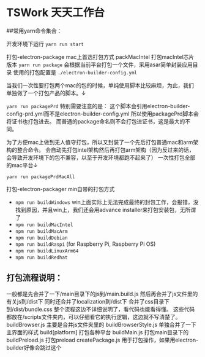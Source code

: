 # TSWork 天天工作台

##常用yarn命令集合：

开发环境下运行 
`yarn run start`

打包-electron-package mac上首选打包方式
packMacIntel 打包macIntel芯片版本
`yarn run package` 会根据当前平台打包一个文件，采用asar简单封装应用目录
使用的打包配置是
`./electron-builder-config.yml`

当我们一次性要打包两个mac的包的时候，单纯使用脚本比较麻烦，为此，我们单独做了一个打包产品的脚本。↓

`yarn run packagePrd`
特别需要注意的是：
这个脚本会引用electron-builder-config-prd.yml而不是electron-builder-config.yml
所以使用packagePrd脚本会将证书也打包进去。
而普通的package命名则不会打包进证书，这是最大的不同。

为了方便mac上做到无人值守打包，所以又封装了一个先后打包普通mac和arm架构的整合命令。
会自动先打包intel架构然后再打包arm架构（因为反过来的话，会导致开发环境下的包不兼容，以至于开发环境都跑不起来了）
一次性打包全部的mac平台↓

`yarn run packagePrdMacAll`

打包-electron-packager min自带的打包方式
- `npm run buildWindows`  win上面实际上无法完成最终的封包工作，会报错，没找到原因，并且win上，我们还会用advance installer来打包安装包，无所谓了
- `npm run buildMacIntel`
- `npm run buildMacArm`
- `npm run buildDebian`
- `npm run buildRaspi` (for Raspberry Pi, Raspberry Pi OS)
- `npm run buildLinuxArm64`
- `npm run buildRedhat`

## 打包流程说明：
一般都是先合并了一下/main目录下的js到/main.build.js
然后再合并了js文件里的有关js到/dist下
同时还合并了localization到/dist下
合并了css目录下到/dist/bundle.css
整个流程这边不详细说明了，看代码也能看得懂。
这些代码都放在/scripts文件夹内，可以仔细看它的执行逻辑，这边就不写清楚了。
buildBrowser.js  主要是合并js文件夹里的
buildBrowserStyle.js 单独合并了一下主界面的样式
build[platform] 打包各种平台
buildMain.js 打包main目录下的
buildPreload.js 打包preload
createPackage.js 用于打包操作，如果用electron-builder好像会跳过这个

